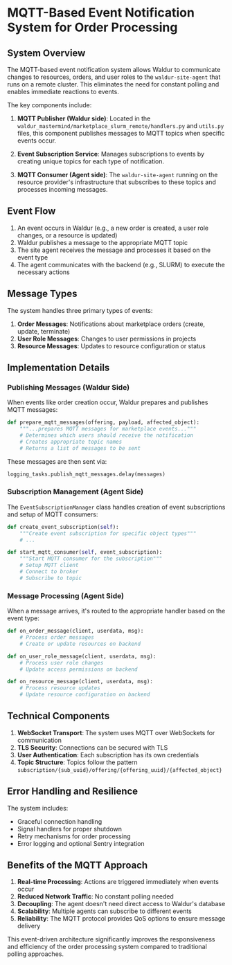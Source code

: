 # MQTT-Based Event Notification System for Order Processing

## System Overview

The MQTT-based event notification system allows Waldur to communicate changes to resources, orders, and user roles to the `waldur-site-agent` that runs on a remote cluster. This eliminates the need for constant polling and enables immediate reactions to events.

The key components include:

1. **MQTT Publisher (Waldur side)**: Located in the `waldur_mastermind/marketplace_slurm_remote/handlers.py` and `utils.py` files, this component publishes messages to MQTT topics when specific events occur.

2. **Event Subscription Service**: Manages subscriptions to events by creating unique topics for each type of notification.

3. **MQTT Consumer (Agent side)**: The `waldur-site-agent` running on the resource provider's infrastructure that subscribes to these topics and processes incoming messages.

## Event Flow

1. An event occurs in Waldur (e.g., a new order is created, a user role changes, or a resource is updated)
2. Waldur publishes a message to the appropriate MQTT topic
3. The site agent receives the message and processes it based on the event type
4. The agent communicates with the backend (e.g., SLURM) to execute the necessary actions

## Message Types

The system handles three primary types of events:

1. **Order Messages**: Notifications about marketplace orders (create, update, terminate)
2. **User Role Messages**: Changes to user permissions in projects
3. **Resource Messages**: Updates to resource configuration or status

## Implementation Details

### Publishing Messages (Waldur Side)

When events like order creation occur, Waldur prepares and publishes MQTT messages:

```python
def prepare_mqtt_messages(offering, payload, affected_object):
    """...prepares MQTT messages for marketplace events..."""
    # Determines which users should receive the notification
    # Creates appropriate topic names
    # Returns a list of messages to be sent
```

These messages are then sent via:

```python
logging_tasks.publish_mqtt_messages.delay(messages)
```

### Subscription Management (Agent Side)

The `EventSubscriptionManager` class handles creation of event subscriptions and setup of MQTT consumers:

```python
def create_event_subscription(self):
    """Create event subscription for specific object types"""
    # ...
```

```python
def start_mqtt_consumer(self, event_subscription):
    """Start MQTT consumer for the subscription"""
    # Setup MQTT client
    # Connect to broker
    # Subscribe to topic
```

### Message Processing (Agent Side)

When a message arrives, it's routed to the appropriate handler based on the event type:

```python
def on_order_message(client, userdata, msg):
    # Process order messages
    # Create or update resources on backend
```

```python
def on_user_role_message(client, userdata, msg):
    # Process user role changes
    # Update access permissions on backend
```

```python
def on_resource_message(client, userdata, msg):
    # Process resource updates
    # Update resource configuration on backend
```

## Technical Components

1. **WebSocket Transport**: The system uses MQTT over WebSockets for communication
2. **TLS Security**: Connections can be secured with TLS
3. **User Authentication**: Each subscription has its own credentials
4. **Topic Structure**: Topics follow the pattern `subscription/{sub_uuid}/offering/{offering_uuid}/{affected_object}`

## Error Handling and Resilience

The system includes:
- Graceful connection handling
- Signal handlers for proper shutdown
- Retry mechanisms for order processing
- Error logging and optional Sentry integration

## Benefits of the MQTT Approach

1. **Real-time Processing**: Actions are triggered immediately when events occur
2. **Reduced Network Traffic**: No constant polling needed
3. **Decoupling**: The agent doesn't need direct access to Waldur's database
4. **Scalability**: Multiple agents can subscribe to different events
5. **Reliability**: The MQTT protocol provides QoS options to ensure message delivery

This event-driven architecture significantly improves the responsiveness and efficiency of the order processing system compared to traditional polling approaches.